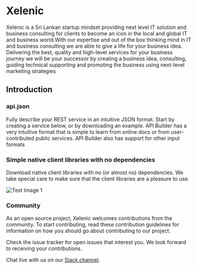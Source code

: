 # Xelenic 

Xelenic  is a Sri Lankan startup mindset providing next level IT solution and business consulting for clients to become
an icon in the local and global IT and business world.With our expertise and out of the box thinking mind in IT and business consulting we are able to give a life for your business idea. Delivering the best, quality and high-level services for your business journey we will be your successor by creating a business idea, consulting, guiding technical supporting and promoting the business using next-level marketing strategies


## Introduction

### api.json

Fully describe your REST service in an intuitive JSON format. Start by creating a service below, or by downloading an example.
API Builder has a very intuitive format that is simple to learn from online docs or from user-contributed public services.
API Builder also has support for other input formats

### Simple native client libraries with no dependencies

Download native client libraries with no (or almost no) dependencies. We take special care to make sure that the client libraries are a pleasure to use.



![Test Image 1](https://raw.githubusercontent.com/Icovden/icoden_core/master/public/diagram.png)



### Community 

As an open source project, Xelenic welcomes contributions from the community. To start contributing, read these contribution guidelines for information on how you should go about contributing to our project.

Check the issue tracker for open issues that interest you. We look forward to receiving your contributions.

Chat live with us on our [Slack channel](http://xelenic.slack.com).


